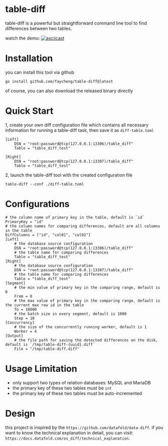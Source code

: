 # table-diff

table-diff is a powerful but straightforward command line tool to find differences between two tables.

watch the demo:
[![asciicast](https://asciinema.org/a/7STVpYPdgX5K1plezWVodDiE8.svg)](https://asciinema.org/a/7STVpYPdgX5K1plezWVodDiE8)

# Installation

you can install this tool via github
```
go install github.com/faycheng/table-diff@latest
```

of course, you can also download the released binary directly

# Quick Start

1, create your own diff configuration file which contains all necessary information for running a table-diff task, then save it as `diff-table.toml`

```
[Left]
    DSN = "root:password@tcp(127.0.0.1:13306)/table_diff"
    Table = "table_diff_test"

[Right]
    DSN = "root:password@tcp(127.0.0.1:13307)/table_diff"
    Table = "table_diff_test"
```

2, launch the table-diff tool with the created configuration file
```
table-diff --conf ./diff-table.toml
```

# Configurations

```
# the column name of primary key in the table, default is `id`
PrimaryKey = "id"
# the column names for comparing differences, default are all columns in the table
DiffColumns = ["id", "col01", "col02"]
[Left]
    # the database source configuration
    DSN = "root:password@tcp(127.0.0.1:13306)/table_diff"
    # the table name for comparing differences
    Table = "table_diff_test"
[Right]
    # the database source configuration
    DSN = "root:password@tcp(127.0.0.1:13307)/table_diff"
    # the table name for comparing differences
    Table = "table_diff_test"
[Segment]
    # the min value of primary key in the comparing range, default is 0
    From = 0
    # the max value of primary key in the comparing range, default is the current max row id in the table
    To = 10000
    # the batch size in every segment, default is 1000
    Step = 10
[Concurrency]
    # the size of the concurrently running worker, default is 1
    Worker = 4
[Output]
    # the file path for saving the detected differences on the disk, default is `/tmp/table-diff-{uuid}.diff`
    File = "/tmp/table-diff.diff"
```

# Usage Limitation

- only support two types of relation databases: MySQL and MariaDB
- the primary key of these two tables must be `int`
- the primary key of these two tables must be auto-incremented


# Design

this project is inspired by the `https://github.com/datafold/data-diff`.
if you want to know the technical explanation in detail, you can visit: `https://docs.datafold.com/os_diff/technical_explanation`.